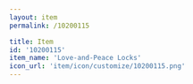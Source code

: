 ```yaml
---
layout: item
permalink: /10200115

title: Item
id: '10200115'
item_name: 'Love-and-Peace Locks'
icon_url: 'item/icon/customize/10200115.png'
---
```

